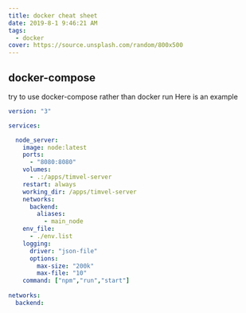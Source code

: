 ```yaml
---
title: docker cheat sheet
date: 2019-8-1 9:46:21 AM
tags:
  - docker
cover: https://source.unsplash.com/random/800x500
---
```


## docker-compose

try to use docker-compose rather than docker run
Here is an example
```yml
version: "3"

services:

  node_server:
    image: node:latest
    ports: 
      - "8080:8080"
    volumes: 
      - .:/apps/timvel-server
    restart: always
    working_dir: /apps/timvel-server
    networks:
      backend:
        aliases:
          - main_node
    env_file: 
      - ./env.list
    logging:
      driver: "json-file"
      options:
        max-size: "200k"
        max-file: "10"
    command: ["npm","run","start"]
    
networks:
  backend:

```